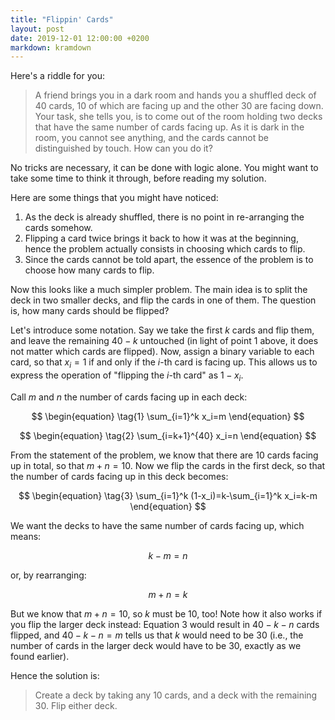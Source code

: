 ```yaml
---
title: "Flippin' Cards"
layout: post
date: 2019-12-01 12:00:00 +0200
markdown: kramdown
---
```


Here's a riddle for you:

> A friend brings you in a dark room and hands you a shuffled deck of 40 cards,
> 10 of which are facing up and the other 30 are facing down. Your task, she
> tells you, is to come out of the room holding two decks that have the same
> number of cards facing up. As it is dark in the room, you cannot see anything,
> and the cards cannot be distinguished by touch. How can you do it?

<!-- more -->

No tricks are necessary, it can be done with logic alone. You might want to take
some time to think it through, before reading my solution.

Here are some things that you might have noticed:
 1. As the deck is already shuffled, there is no point in re-arranging the cards
    somehow.
 2. Flipping a card twice brings it back to how it was at the beginning, hence
    the problem actually consists in choosing which cards to flip.
 3. Since the cards cannot be told apart, the essence of the problem is to
    choose how many cards to flip.

Now this looks like a much simpler problem. The main idea is to split the deck
in two smaller decks, and flip the cards in one of them. The question is, how
many cards should be flipped?

Let's introduce some notation. Say we take the first $k$ cards and flip them,
and leave the remaining $40-k$ untouched (in light of point 1 above, it does not
matter which cards are flipped). Now, assign a binary variable to each card, so
that $x_i=1$ if and only if the $i$-th card is facing up. This allows us to
express the operation of "flipping the $i$-th card" as $1-x_i$.

Call $m$ and $n$ the number of cards facing up in each deck:

$$
\begin{equation}
\tag{1}
\sum_{i=1}^k x_i=m
\end{equation}
$$

$$
\begin{equation}
\tag{2}
\sum_{i=k+1}^{40} x_i=n
\end{equation}
$$

From the statement of the problem, we know that there are 10 cards facing up in
total, so that $m+n=10$. Now we flip the cards in the first deck, so that the
number of cards facing up in this deck becomes:

$$
\begin{equation}
\tag{3}
\sum_{i=1}^k (1-x_i)=k-\sum_{i=1}^k x_i=k-m
\end{equation}
$$

We want the decks to have the same number of cards facing up, which means:

$$
\begin{equation}
\tag{4}
k-m=n
\end{equation}
$$

or, by rearranging:

$$
\begin{equation}
\tag{5}
m+n=k
\end{equation}
$$

But we know that $m+n=10$, so $k$ must be 10, too! Note how it also works if you
flip the larger deck instead: Equation 3 would result in $40-k-n$ cards flipped,
and $40-k-n=m$ tells us that $k$ would need to be $30$ (i.e., the number of
cards in the larger deck would have to be 30, exactly as we found earlier).

Hence the solution is:

> Create a deck by taking any 10 cards, and a deck with the remaining 30. Flip
> either deck.
